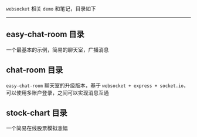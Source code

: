 



`websocket` 相关 `demo` 和笔记，目录如下

----

## easy-chat-room 目录

一个最基本的示例，简易的聊天室，广播消息


## chat-room 目录

`easy-chat-room` 聊天室的升级版本，基于 `websocket + express + socket.io`，可以使用多账户登录，之间可以实现消息互通


## stock-chart 目录

一个简易在线股票模拟涨幅